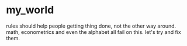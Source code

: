 # my_world
rules should help people getting thing done, not the other way around. math, econometrics and even the alphabet all fail on this. let's try and fix them.
